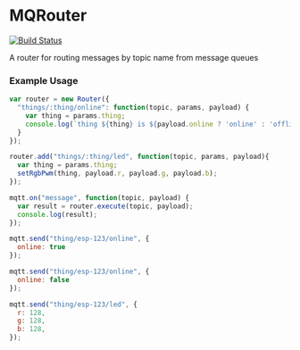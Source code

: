# MQRouter
[![Build Status](https://travis-ci.org/joeflateau/router.svg?branch=master)](https://travis-ci.org/joeflateau/router)

A router for routing messages by topic name from message queues

### Example Usage
```javascript
var router = new Router({
  "things/:thing/online": function(topic, params, payload) {
    var thing = params.thing;
    console.log(`thing ${thing} is ${payload.online ? 'online' : 'offline'}`);
  }
});

router.add("things/:thing/led", function(topic, params, payload){
  var thing = params.thing;
  setRgbPwm(thing, payload.r, payload.g, payload.b);
});

mqtt.on("message", function(topic, payload) {
  var result = router.execute(topic, payload);
  console.log(result);
});

mqtt.send("thing/esp-123/online", {
  online: true
});

mqtt.send("thing/esp-123/online", {
  online: false
});

mqtt.send("thing/esp-123/led", {
  r: 128,
  g: 128,
  b: 128,
});
```